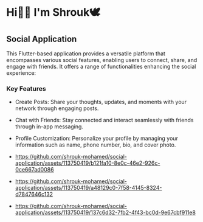 # Hi👋🏻 I'm Shrouk🕊

## Social Application
This Flutter-based application provides a versatile platform that encompasses various social features, enabling users to connect, share, and engage with friends. It offers a range of functionalities enhancing the social experience:

### Key Features
- Create Posts: Share your thoughts, updates, and moments with your network through engaging posts.
- Chat with Friends: Stay connected and interact seamlessly with friends through in-app messaging.
- Profile Customization: Personalize your profile by managing your information such as name, phone number, bio, and cover photo.

-  https://github.com/shrouk-mohamed/social-application/assets/113750419/b121fa10-8e0c-46e2-926c-0ce667ad0086
-  https://github.com/shrouk-mohamed/social-application/assets/113750419/a48129c0-7f58-4145-8324-d7847646c132
-  https://github.com/shrouk-mohamed/social-application/assets/113750419/137c6d32-7fb2-4f43-bc0d-9e67cbf911e8
